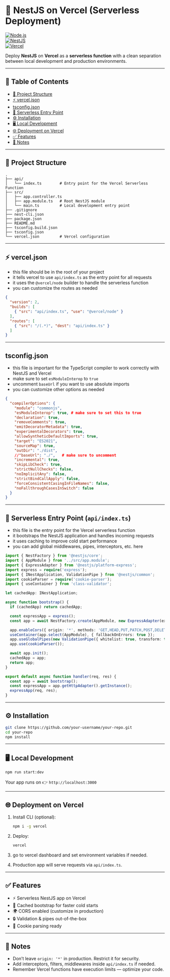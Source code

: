 # 🚀 NestJS on Vercel (Serverless Deployment)

[![Node.js](https://img.shields.io/badge/Node.js-18.x-green?logo=node.js)](https://nodejs.org)  
[![NestJS](https://img.shields.io/badge/NestJS-Framework-red?logo=nestjs)](https://nestjs.com)  
[![Vercel](https://img.shields.io/badge/Deployed%20on-Vercel-black?logo=vercel)](https://vercel.com)  

Deploy **NestJS** on **Vercel** as a **serverless function** with a clean separation between local development and production environments.

---

## 📑 Table of Contents

- [📂 Project Structure](#-project-structure)  
- [⚡ vercel.json](#-verceljson)  
- [ tsconfig.json](#-tsconfigjson)  
- [🚀 Serverless Entry Point](#-serverless-entry-point-apiindexts)  
- [⚙️ Installation](#️-installation)  
- [🖥️ Local Development](#️-local-development)  
- [🌐 Deployment on Vercel](#-deployment-on-vercel)  
- [✅ Features](#-features)  
- [📌 Notes](#-notes)  

---

## 📂 Project Structure

```
.
├── api/
│   └── index.ts        # Entry point for the Vercel Serverless Function
├── src/
│   ├── app.controller.ts
│   ├── app.module.ts   # Root NestJS module
│   └── main.ts         # Local development entry point
├── .gitignore
├── nest-cli.json
├── package.json
├── README.md
├── tsconfig.build.json
├── tsconfig.json
└── vercel.json         # Vercel configuration
```

---

## ⚡ vercel.json
- this file should be in the root of your project
- it tells vercel to use `api/index.ts` as the entry point for all requests
- it uses the `@vercel/node` builder to handle the serverless function
- you can customize the routes as needed
```json
{
  "version": 2,
  "builds": [
    { "src": "api/index.ts", "use": "@vercel/node" }
  ],
  "routes": [
    { "src": "/(.*)", "dest": "api/index.ts" }
  ]
}
```
---
## tsconfig.json
- this file is important for the TypeScript compiler to work correctly with NestJS and Vercel
- make sure to set `esModuleInterop` to `true`
- uncomment `baseUrl` if you want to use absolute imports
- you can customize other options as needed
```json
{
  "compilerOptions": {
    "module": "commonjs",
    "esModuleInterop": true, # make sure to set this to true
    "declaration": true,
    "removeComments": true,
    "emitDecoratorMetadata": true,
    "experimentalDecorators": true,
    "allowSyntheticDefaultImports": true,
    "target": "ES2021",
    "sourceMap": true,
    "outDir": "./dist",
    //"baseUrl": "./",   # make sure to uncomment 
    "incremental": true,
    "skipLibCheck": true,
    "strictNullChecks": false,
    "noImplicitAny": false,
    "strictBindCallApply": false,
    "forceConsistentCasingInFileNames": false,
    "noFallthroughCasesInSwitch": false
  }
}

```
---

## 🚀 Serverless Entry Point (`api/index.ts`)
- this file is the entry point for the Vercel serverless function
- it bootstraps the NestJS application and handles incoming requests
- it uses caching to improve cold start performance
- you can add global middlewares, pipes, interceptors, etc. here
```ts
import { NestFactory } from '@nestjs/core';
import { AppModule } from '../src/app.module';
import { ExpressAdapter } from '@nestjs/platform-express';
import express = require('express');
import { INestApplication, ValidationPipe } from '@nestjs/common';
import cookieParser = require('cookie-parser');
import { useContainer } from 'class-validator';

let cachedApp: INestApplication;

async function bootstrap() {
  if (cachedApp) return cachedApp;

  const expressApp = express();
  const app = await NestFactory.create(AppModule, new ExpressAdapter(expressApp));

  app.enableCors({ origin: '*', methods: 'GET,HEAD,PUT,PATCH,POST,DELETE', credentials: true });
  useContainer(app.select(AppModule), { fallbackOnErrors: true });
  app.useGlobalPipes(new ValidationPipe({ whitelist: true, transform: true }));
  app.use(cookieParser());

  await app.init();
  cachedApp = app;
  return app;
}

export default async function handler(req, res) {
  const app = await bootstrap();
  const expressApp = app.getHttpAdapter().getInstance();
  expressApp(req, res);
}
```

---
## ⚙️ Installation

```bash
git clone https://github.com/your-username/your-repo.git
cd your-repo
npm install
```

---

## 🖥️ Local Development

```bash
npm run start:dev
```

Your app runs on 👉 `http://localhost:3000`

---

## 🌐 Deployment on Vercel

1. Install CLI (optional):

   ```bash
   npm i -g vercel
   ```

2. Deploy:

   ```bash
   vercel
   ```
3. go to vercel dashboard and set environment variables if needed.

4. Production app will serve requests via `api/index.ts`.

---



## ✅ Features

- ⚡ Serverless NestJS app on Vercel  
- 🔄 Cached bootstrap for faster cold starts  
- 🌍 CORS enabled (customize in production)  
- 🔒 Validation & pipes out-of-the-box  
- 🍪 Cookie parsing ready  

---

## 📌 Notes

- Don’t leave `origin: '*'` in production. Restrict it for security.  
- Add interceptors, filters, middlewares inside `api/index.ts` if needed.  
- Remember Vercel functions have execution limits — optimize your code.  
